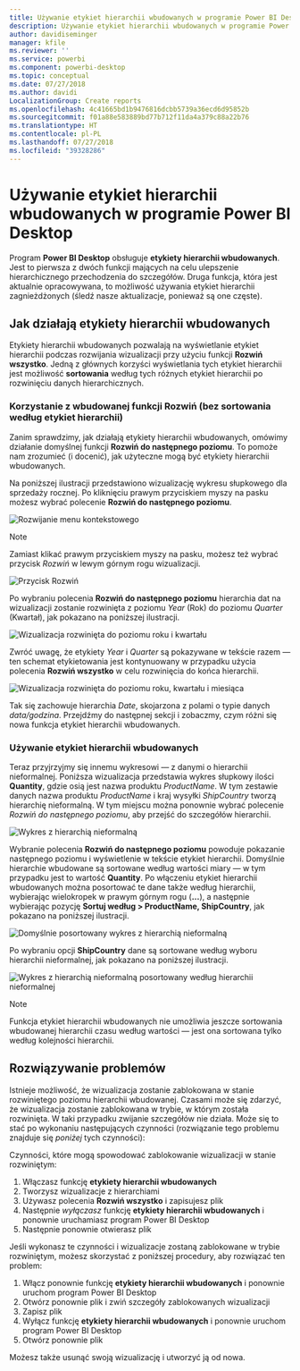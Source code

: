 ```yaml
---
title: Używanie etykiet hierarchii wbudowanych w programie Power BI Desktop
description: Używanie etykiet hierarchii wbudowanych w programie Power BI Desktop
author: davidiseminger
manager: kfile
ms.reviewer: ''
ms.service: powerbi
ms.component: powerbi-desktop
ms.topic: conceptual
ms.date: 07/27/2018
ms.author: davidi
LocalizationGroup: Create reports
ms.openlocfilehash: 4c41665bd1b9476816dcbb5739a36ecd6d95852b
ms.sourcegitcommit: f01a88e583889bd77b712f11da4a379c88a22b76
ms.translationtype: HT
ms.contentlocale: pl-PL
ms.lasthandoff: 07/27/2018
ms.locfileid: "39328286"
---
```

# <a name="use-inline-hierarchy-labels-in-power-bi-desktop"></a>Używanie etykiet hierarchii wbudowanych w programie Power BI Desktop
Program **Power BI Desktop** obsługuje **etykiety hierarchii wbudowanych**. Jest to pierwsza z dwóch funkcji mających na celu ulepszenie hierarchicznego przechodzenia do szczegółów. Druga funkcja, która jest aktualnie opracowywana, to możliwość używania etykiet hierarchii zagnieżdżonych (śledź nasze aktualizacje, ponieważ są one częste).   

## <a name="how-inline-hierarchy-labels-work"></a>Jak działają etykiety hierarchii wbudowanych
Etykiety hierarchii wbudowanych pozwalają na wyświetlanie etykiet hierarchii podczas rozwijania wizualizacji przy użyciu funkcji **Rozwiń wszystko**. Jedną z głównych korzyści wyświetlania tych etykiet hierarchii jest możliwość **sortowania** według tych różnych etykiet hierarchii po rozwinięciu danych hierarchicznych.

### <a name="using-the-built-in-expand-feature-without-sorting-by-hierarchy-labels"></a>Korzystanie z wbudowanej funkcji Rozwiń (bez sortowania według etykiet hierarchii)
Zanim sprawdzimy, jak działają etykiety hierarchii wbudowanych, omówimy działanie domyślnej funkcji **Rozwiń do następnego poziomu**. To pomoże nam zrozumieć (i docenić), jak użyteczne mogą być etykiety hierarchii wbudowanych.

Na poniższej ilustracji przedstawiono wizualizację wykresu słupkowego dla sprzedaży rocznej. Po kliknięciu prawym przyciskiem myszy na pasku możesz wybrać polecenie **Rozwiń do następnego poziomu**.

![Rozwijanie menu kontekstowego](media/desktop-inline-hierarchy-labels/desktop-inline-hierarchy-labels-menu.png)

> [!NOTE]
> Zamiast klikać prawym przyciskiem myszy na pasku, możesz też wybrać przycisk *Rozwiń* w lewym górnym rogu wizualizacji.

  ![Przycisk Rozwiń](media/desktop-inline-hierarchy-labels/desktop-inline-hierarchy-labels-expand-button-finger.png)


Po wybraniu polecenia **Rozwiń do następnego poziomu** hierarchia dat na wizualizacji zostanie rozwinięta z poziomu *Year* (Rok) do poziomu *Quarter* (Kwartał), jak pokazano na poniższej ilustracji.

![Wizualizacja rozwinięta do poziomu roku i kwartału](media/desktop-inline-hierarchy-labels/desktop-inline-hierarchy-labels-qty-year-quarter.png)

Zwróć uwagę, że etykiety *Year* i *Quarter* są pokazywane w tekście razem — ten schemat etykietowania jest kontynuowany w przypadku użycia polecenia **Rozwiń wszystko** w celu rozwinięcia do końca hierarchii.

![Wizualizacja rozwinięta do poziomu roku, kwartału i miesiąca](media/desktop-inline-hierarchy-labels/desktop-inline-hierarchy-labels-qty-year-quarter-month.png)

Tak się zachowuje hierarchia *Date*, skojarzona z polami o typie danych *data/godzina*. Przejdźmy do następnej sekcji i zobaczmy, czym różni się nowa funkcja etykiet hierarchii wbudowanych.

### <a name="using-inline-hierarchy-labels"></a>Używanie etykiet hierarchii wbudowanych
Teraz przyjrzyjmy się innemu wykresowi — z danymi o hierarchii nieformalnej. Poniższa wizualizacja przedstawia wykres słupkowy ilości **Quantity**, gdzie osią jest nazwa produktu *ProductName*. W tym zestawie danych nazwa produktu *ProductName* i kraj wysyłki *ShipCountry* tworzą hierarchię nieformalną. W tym miejscu można ponownie wybrać polecenie *Rozwiń do następnego poziomu*, aby przejść do szczegółów hierarchii.

![Wykres z hierarchią nieformalną](media/desktop-inline-hierarchy-labels/desktop-inline-hierarchy-labels-informal-top-expand.png)

Wybranie polecenia **Rozwiń do następnego poziomu** powoduje pokazanie następnego poziomu i wyświetlenie w tekście etykiet hierarchii. Domyślnie hierarchie wbudowane są sortowane według wartości miary — w tym przypadku jest to wartość **Quantity**. Po włączeniu etykiet hierarchii wbudowanych można posortować te dane także według hierarchii, wybierając wielokropek w prawym górnym rogu (**...**), a następnie wybierając pozycję **Sortuj według > ProductName, ShipCountry**, jak pokazano na poniższej ilustracji.

![Domyślnie posortowany wykres z hierarchią nieformalną](media/desktop-inline-hierarchy-labels/desktop-inline-hierarchy-labels-informal-sort-quantity.png)

Po wybraniu opcji **ShipCountry** dane są sortowane według wyboru hierarchii nieformalnej, jak pokazano na poniższej ilustracji.

![Wykres z hierarchią nieformalną posortowany według hierarchii nieformalnej](media/desktop-inline-hierarchy-labels/desktop-inline-hierarchy-labels-informal-sorted.png)

> [!NOTE]
> Funkcja etykiet hierarchii wbudowanych nie umożliwia jeszcze sortowania wbudowanej hierarchii czasu według wartości — jest ona sortowana tylko według kolejności hierarchii.
> 
> 

## <a name="troubleshooting"></a>Rozwiązywanie problemów
Istnieje możliwość, że wizualizacja zostanie zablokowana w stanie rozwiniętego poziomu hierarchii wbudowanej. Czasami może się zdarzyć, że wizualizacja zostanie zablokowana w trybie, w którym została rozwinięta. W taki przypadku zwijanie szczegółów nie działa. Może się to stać po wykonaniu następujących czynności (rozwiązanie tego problemu znajduje się *poniżej* tych czynności):

Czynności, które mogą spowodować zablokowanie wizualizacji w stanie rozwiniętym:

1. Włączasz funkcję **etykiety hierarchii wbudowanych**
2. Tworzysz wizualizacje z hierarchiami
3. Używasz polecenia **Rozwiń wszystko** i zapisujesz plik
4. Następnie *wyłączasz* funkcję **etykiety hierarchii wbudowanych** i ponownie uruchamiasz program Power BI Desktop
5. Następnie ponownie otwierasz plik

Jeśli wykonasz te czynności i wizualizacje zostaną zablokowane w trybie rozwiniętym, możesz skorzystać z poniższej procedury, aby rozwiązać ten problem:

1. Włącz ponownie funkcję **etykiety hierarchii wbudowanych** i ponownie uruchom program Power BI Desktop
2. Otwórz ponownie plik i zwiń szczegóły zablokowanych wizualizacji
3. Zapisz plik
4. Wyłącz funkcję **etykiety hierarchii wbudowanych** i ponownie uruchom program Power BI Desktop
5. Otwórz ponownie plik

Możesz także usunąć swoją wizualizację i utworzyć ją od nowa.

